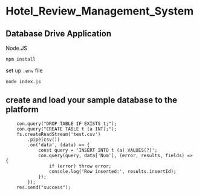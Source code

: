 # Hotel_Review_Management_System
## Database Drive Application
Node.JS

```
npm install
```
set up ```.env``` file
```
node index.js
```

## create and load your sample database to the platform
```
    con.query("DROP TABLE IF EXISTS t;");
    con.query("CREATE TABLE t (a INT);");
    fs.createReadStream('test.csv')
        .pipe(csv())
        .on('data', (data) => {
            const query = 'INSERT INTO t (a) VALUES(?)';
            con.query(query, data['Num'], (error, results, fields) => {
                if (error) throw error;
                console.log('Row inserted:', results.insertId);
            });
        });
    res.send("success");
```
